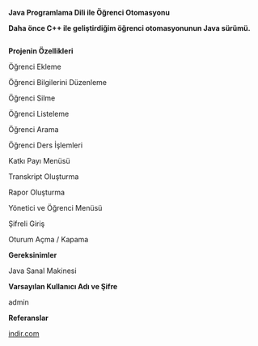 <p><strong>Java Programlama Dili ile Öğrenci Otomasyonu</strong></p>
<p><strong>Daha önce C++ ile geliştirdiğim öğrenci otomasyonunun Java sürümü.</strong></p>
<p><img src="https://cdn-images-1.medium.com/max/1500/1*8DItHyLxeJwwbYzzTVGKlg.jpeg" alt=""></p>
<p><strong>Projenin Özellikleri</strong></p>
<p>Öğrenci Ekleme</p>
<p>Öğrenci Bilgilerini Düzenleme</p>
<p>Öğrenci Silme</p>
<p>Öğrenci Listeleme</p>
<p>Öğrenci Arama</p>
<p>Öğrenci Ders İşlemleri</p>
<p>Katkı Payı Menüsü</p>
<p>Transkript Oluşturma</p>
<p>Rapor Oluşturma</p>
<p>Yönetici ve Öğrenci Menüsü</p>
<p>Şifreli Giriş</p>
<p>Oturum Açma / Kapama</p>
<p><strong>Gereksinimler</strong></p>
<p>Java Sanal Makinesi</p>
<p><strong>Varsayılan Kullanıcı Adı ve Şifre</strong></p>
<p>admin</p>
<p><strong>Referanslar</strong></p>
<p><a href="http://www.indir.com/koker-ogrenci-otomasyonu-java">indir.com</a></p>
